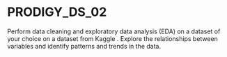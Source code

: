 # PRODIGY_DS_02
 Perform data cleaning and exploratory data analysis (EDA) on a dataset of your choice on a dataset from Kaggle . Explore the relationships between variables and identify patterns and trends in the data.
